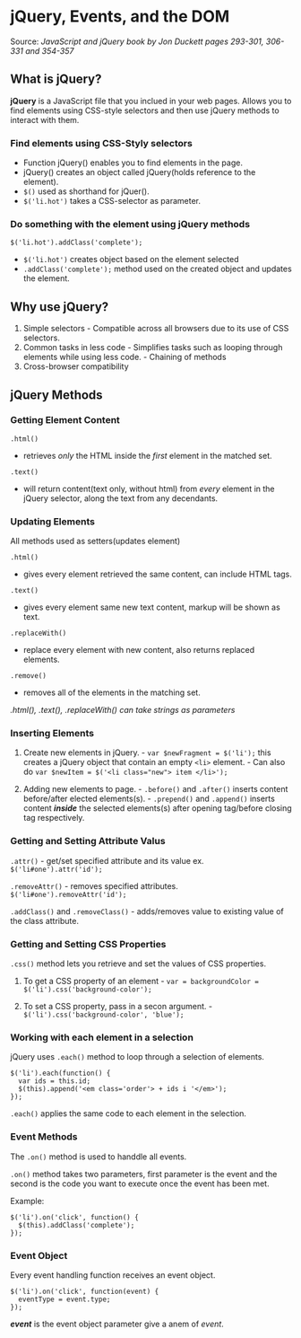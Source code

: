 # jQuery, Events, and the DOM

Source: *JavaScript and jQuery book by Jon Duckett pages 293-301, 306-331 and 354-357*

## What is jQuery?

**jQuery** is a JavaScript file that you inclued in your web pages.
Allows you to find elements using CSS-style selectors and then use jQuery methods to interact with them.

### Find elements using CSS-Styly selectors

  - Function jQuery() enables you to find elements in the page.
  - jQuery() creates an object called jQuery(holds reference to the element).
  - `$()` used as shorthand for jQuer().
  - `$('li.hot')` takes a CSS-selector as parameter.
  
### Do something with the element using jQuery methods

`$('li.hot').addClass('complete');`
  - `$('li.hot')` creates object based on the element selected
  - `.addClass('complete');` method used on the created object and updates the element.


## Why use jQuery?

  1. Simple selectors
    - Compatible across all browsers due to its use of CSS selectors.
  2. Common tasks in less code
    - Simplifies tasks such as looping through elements while using less code.
    - Chaining of methods
  3. Cross-browser compatibility

## jQuery Methods

### Getting Element Content

`.html()`
  - retrieves *only* the HTML inside the *first* element in the matched set.

`.text()`
  - will return content(text only, without html) from *every* element in the jQuery selector, along the text from any decendants.
  
### Updating Elements

All methods used as setters(updates element)

`.html()`
  - gives every element retrieved the same content, can include HTML tags.
  
`.text()`
  - gives every element same new text content, markup will be shown as text.
  
`.replaceWith()`
  - replace every element with new content, also returns replaced elements.
  
`.remove()`
  - removes all of the elements in the matching set.

*.html(), .text(), .replaceWith() can take strings as parameters*

### Inserting Elements

  1. Create new elements in jQuery.
    - `var $newFragment = $('li');` this creates a jQuery object that contain an empty `<li>` element.
    - Can also do `var $newItem = $('<li class="new"> item </li>');`
  
  2. Adding new elements to page.
    - `.before()` and `.after()` inserts content before/after elected elements(s).
    - `.prepend()` and `.append()` inserts content ***inside*** the selected elements(s) after opening tag/before closing tag respectively.
    
  

### Getting and Setting Attribute Valus

  `.attr()`
    - get/set specified attribute and its value ex. `$('li#one').attr('id');`
  
  `.removeAttr()`
    - removes specified attributes. `$('li#one').removeAttr('id');`
    
  `.addClass()` and `.removeClass()`
    - adds/removes value to existing value of the class attribute.
    
### Getting and Setting CSS Properties

  `.css()` method lets you retrieve and set the values of CSS properties.
  
  1. To get a CSS property of an element
    - `var = backgroundColor = $('li').css('background-color');`
  
  2. To set a CSS property, pass in a secon argument.
    - `$('li').css('background-color', 'blue');`
    
### Working with each element in a selection

jQuery uses `.each()` method to loop through a selection of elements.

```
$('li').each(function() {
  var ids = this.id;
  $(this).append('<em class='order'> + ids i '</em>');
});
```
`.each()` applies the same code to each element in the selection.

### Event Methods

The `.on()` method is used to handdle all events.

`.on()` method takes two parameters, first parameter is the event and the second is the code you want to execute once the event has been met.

Example:

```
$('li').on('click', function() {
  $(this).addClass('complete');
});
```

### Event Object

Every event handling function receives an event object.

```
$('li').on('click', function(event) {
  eventType = event.type;
});
```

***event*** is the event object parameter give a anem of *event*.



    

